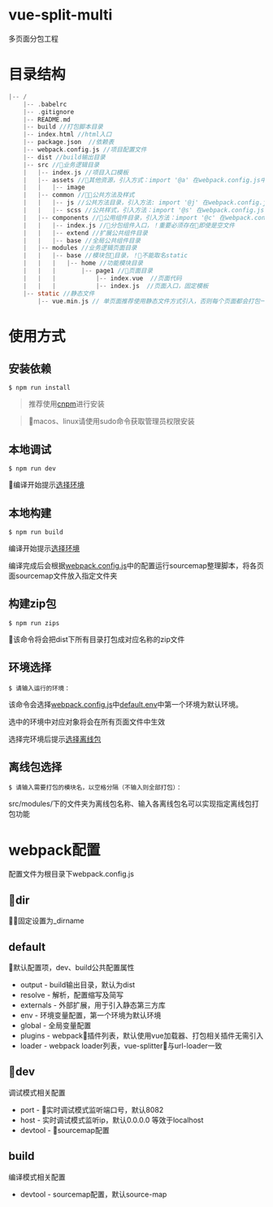 # vue-split-multi

多页面分包工程

# 目录结构

```c
|-- /
    |-- .babelrc
    |-- .gitignore
    |-- README.md
    |-- build //打包脚本目录
    |-- index.html //html入口
    |-- package.json  //依赖表
    |-- webpack.config.js //项目配置文件
    |-- dist //build输出目录
    |-- src //业务逻辑目录
    |   |-- index.js //项目入口模板
    |   |-- assets //其他资源，引入方式：import '@a' 在webpack.config.js中修改
    |   |   |-- image
    |   |-- common //公共方法及样式
    |   |   |-- js //公共方法目录，引入方法: import '@j' 在webpack.config.js中修改
    |   |   |-- scss //公共样式，引入方法：import '@s' 在webpack.config.js中修改
    |   |-- components //公用组件目录，引入方法：import '@c' 在webpack.config.js中修改
    |   |   |-- index.js //分包组件入口，！重要必须存在即使是空文件
    |   |   |-- extend //扩展公共组件目录
    |   |   |-- base //全局公共组件目录
    |   |-- modules //业务逻辑页面目录
    |   |   |-- base //模块包目录，！不能取名static
    |   |   |   |-- home //功能模块目录
    |   |   |       |-- page1 //页面目录
    |   |   |           |-- index.vue  //页面代码
    |   |   |           |-- index.js  //页面入口，固定模板
    |-- static //静态文件
        |-- vue.min.js // 单页面推荐使用静态文件方式引入，否则每个页面都会打包一份vue进代码中
```

# 使用方式

## 安装依赖

```
$ npm run install
```

>推荐使用[cnpm](https://cnpmjs.org/)进行安装

>macos、linux请使用sudo命令获取管理员权限安装


## 本地调试

```
$ npm run dev
```

编译开始提示[选择环境](#环境选择)

## 本地构建

```
$ npm run build
```
编译开始提示[选择环境](#环境选择)

编译完成后会根据[webpack.config.js](#webpack配置)中的配置运行sourcemap整理脚本，将各页面sourcemap文件放入指定文件夹
## 构建zip包

```
$ npm run zips
```
该命令将会把dist下所有目录打包成对应名称的zip文件
## 环境选择

```
$ 请输入运行的环境：
```
该命令会选择[webpack.config.js](#webpack配置)中[default.env](#default)中第一个环境为默认环境。

选中的环境中对应对象将会在所有页面文件中生效

选择完环境后提示[选择离线包](#离线包选择)
## 离线包选择

```
$ 请输入需要打包的模块名，以空格分隔（不输入则全部打包）：
```
src/modules/下的文件夹为离线包名称、输入各离线包名可以实现指定离线包打包功能

# webpack配置
配置文件为根目录下webpack.config.js

## dir
固定设置为_dirname

## default
默认配置项，dev、build公共配置属性

+ output - build输出目录，默认为dist
+ resolve - 解析，配置缩写及简写
+ externals - 外部扩展，用于引入静态第三方库
+ env - 环境变量配置，第一个环境为默认环境
+ global - 全局变量配置
+ plugins - webpack插件列表，默认使用vue加载器、打包相关插件无需引入
+ loader - webpack loader列表，vue-splitter与url-loader一致

## dev
调试模式相关配置
+ port - 实时调试模式监听端口号，默认8082
+ host - 实时调试模式监听ip，默认0.0.0.0 等效于localhost
+ devtool - sourcemap配置

## build
编译模式相关配置
+ devtool - sourcemap配置，默认source-map